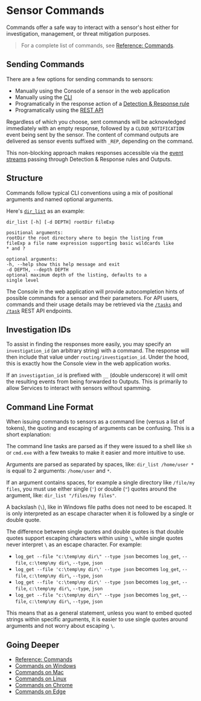 
# Sensor Commands

Commands offer a safe way to interact with a sensor's host either for investigation, management, or threat mitigation purposes. 

> For a complete list of commands, see [Reference: Commands](sensor_commands.md).

## Sending Commands

There are a few options for sending commands to sensors:

* Manually using the Console of a sensor in the web application
* Manually using the [CLI](https://github.com/refractionPOINT/python-limacharlie)
* Programatically in the response action of a [Detection & Response rule](dr.md)
* Programatically using the [REST API](https://doc.limacharlie.io/docs/api/b3A6MTk2NDI0OQ-task-sensor)

Regardless of which you choose, sent commands will be acknowledged immediately with an empty response, followed by a `CLOUD_NOTIFICATION` event being sent by the sensor. The content of command outputs are delivered as sensor events suffixed with `_REP`, depending on the command. 

This non-blocking approach makes responses accessible via the [event streams](sensors.md) passing through Detection & Response rules and Outputs.

## Structure

Commands follow typical CLI conventions using a mix of positional arguments and named optional arguments. 

Here's [`dir_list`](sensor_commands.md#dir_list) as an example:

```
dir_list [-h] [-d DEPTH] rootDir fileExp

positional arguments:
rootDir the root directory where to begin the listing from
fileExp a file name expression supporting basic wildcards like
* and ?

optional arguments:
-h, --help show this help message and exit
-d DEPTH, --depth DEPTH
optional maximum depth of the listing, defaults to a
single level
```

The Console in the web application will provide autocompletion hints of possible commands for a sensor and their parameters. For API users, commands and their usage details may be retrieved via the [`/tasks`](https://doc.limacharlie.io/docs/api/b3A6MTk2NDI1OQ-get-possible-tasks) and [`/task`](https://doc.limacharlie.io/docs/api/b3A6MTk2NDI3OA-autocomplete-task) REST API endpoints.

## Investigation IDs

To assist in finding the responses more easily, you may specify an `investigation_id` (an arbitrary string) with a command. The response will then include that value under `routing/investigation_id`. Under the hood, this is exactly how the Console view in the web application works.

If an `investigation_id` is prefixed with `__` (double underscore) it will omit the resulting events from being forwarded to Outputs. This is primarily to allow Services to interact with sensors without spamming. 

## Command Line Format
When issuing commands to sensors as a command line (versus a list of tokens), the quoting and escaping of arguments can be confusing. This is a short explanation:

The command line tasks are parsed as if they were issued to a shell like `sh` or `cmd.exe` with a few tweaks to make it easier and more intuitive to use.

Arguments are parsed as separated by spaces, like: `dir_list /home/user *` is equal to 2 arguments: `/home/user` and `*`.

If an argument contains spaces, for example a single directory like `/file/my files`, you must use either single (`'`) or double (`"`) quotes around the argument, like: `dir_list "/files/my files"`.

A backslash (`\`), like in Windows file paths does not need to be escaped. It is only interpreted as an escape character when it is followed by a single or double quote.

The difference between single quotes and double quotes is that double quotes support escaping characters within using `\`, while single quotes never interpret `\` as an escape character. For example:
* `log_get --file "c:\temp\my dir\" --type json` becomes `log_get`, `--file`, `c:\temp\my dir\`, `--type`, `json`
* `log_get --file 'c:\temp\my dir\' --type json` becomes `log_get`, `--file`, `c:\temp\my dir\`, `--type`, `json`
* `log_get --file 'c:\temp\my dir\' --type json` becomes `log_get`, `--file`, `c:\temp\my dir\`, `--type`, `json`
* `log_get --file "c:\temp\my dir\" --type json` becomes `log_get`, `--file`, `c:\temp\my dir\`, `--type`, `json`

This means that as a general statement, unless you want to embed quoted strings within specific arguments, it is easier to use single quotes around arguments and not worry about escaping `\`.

## Going Deeper

* [Reference: Commands](sensor_commands.md)
* [Commands on Windows](sensors/windows.md)
* [Commands on Mac](sensors/mac.md)
* [Commands on Linux](sensors/linux.md)
* [Commands on Chrome](sensors/chrome.md)
* [Commands on Edge](sensors/edge.md)
